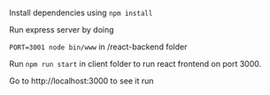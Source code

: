 Install dependencies using
`npm install`

Run express server by doing

`PORT=3001 node bin/www` in /react-backend folder

Run `npm run start` in client folder to run react frontend on port 3000.

Go to http://localhost:3000 to see it run